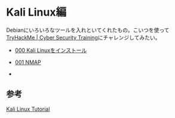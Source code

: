 # Kali Linux編

Debianにいろいろなツールを入れといてくれたもの。こいつを使って[TryHackMe | Cyber Security Training](https://tryhackme.com/)にチャレンジしてみたい。

* [000 Kali Linuxをインストール](000_install_kali.html)
* [001 NMAP](001_nmap.html)

* 

## 参考

[Kali Linux Tutorial](https://www.tutorialspoint.com/kali_linux/index.htm)

